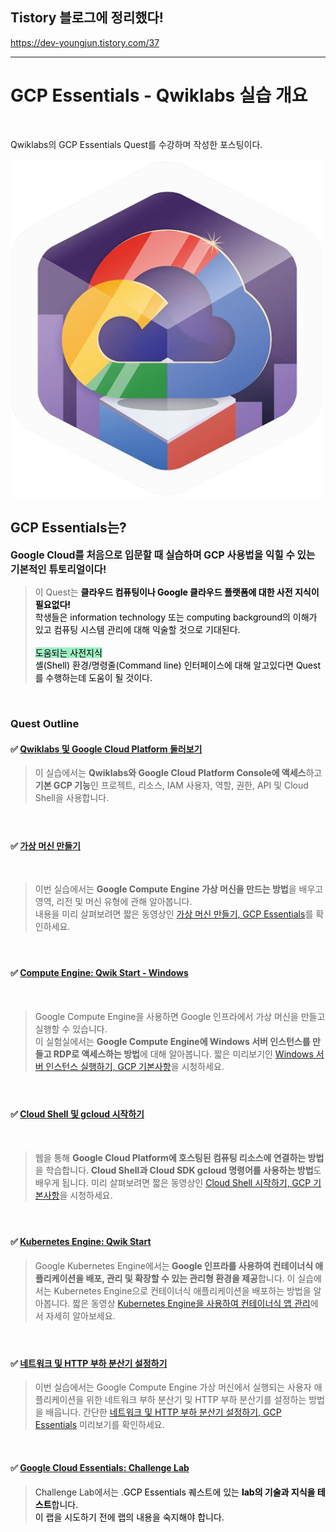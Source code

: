 
## Tistory 블로그에 정리했다!   
https://dev-youngjun.tistory.com/37

---

# GCP Essentials - Qwiklabs 실습 개요

<p>&nbsp;</p>
<p>Qwiklabs의 GCP Essentials Quest를 수강하며 작성한 포스팅이다.</p>

![img](/docs/.vuepress/public/images/img-gcp/GCP-Essentials(1).jpg)

<h2 data-ke-size="size26">GCP Essentials는?</h2>
<p style="font-size: 1.12em;" data-ke-size="size16"><b>Google Cloud를 처음으로 입문할 때 실습하며 GCP 사용법을 익힐 수 있는 기본적인 튜토리얼이다!</b></p>
<blockquote data-ke-style="style3">이 Quest는 <span style="color: #000000;"><b>클라우드 컴퓨팅이나 Google 클라우드 플랫폼에 대한 사전 지식이 필요없다!</b><br />학생들은 information technology 또는 computing background의 이해가 있고 컴퓨팅 시스템 관리에 대해 익술할 것으로 기대된다. <br /><br /><span style="background-color: #9feec3;">도움되는 사전지식</span><br />셸(Shell) 환경/명령줄(Command line) 인터페이스에 대해 알고있다면 Quest를 수행하는데 도움이 될 것이다.</span></blockquote>
<p>&nbsp;</p>
<h3 data-ke-size="size23"><b>Quest Outline</b></h3>
<h4 data-ke-size="size20"><b><span>✅&nbsp;</span><a href="https://google.qwiklabs.com/focuses/2794?parent=catalog&amp;qlcampaign=1c-ccace-12">Qwiklabs 및 Google Cloud Platform 둘러보기</a></b></h4>
<blockquote data-ke-style="style2">이 실습에서는 <b>Qwiklabs와 Google Cloud Platform Console에 액세스</b>하고 <br /><b>기본 GCP 기능</b>인 프로젝트, 리소스, IAM 사용자, 역할, 권한, API 및 Cloud Shell을 사용합니다.</blockquote>
<h4 data-ke-size="size20">&nbsp;</h4>
<h4 data-ke-size="size20"><b><span>✅&nbsp;</span><a href="https://google.qwiklabs.com/focuses/3563?parent=catalog&amp;qlcampaign=1c-ccace-12">가상 머신 만들기</a></b></h4>
<p>&nbsp;</p>
<blockquote data-ke-style="style2"><span><span>이번 실습에서는 <b>Google Compute Engine 가상 머신을 만드는 방법</b>을 배우고 영역, 리전 및 머신 유형에 관해 알아봅니다. <br />내용을 미리 살펴보려면 짧은 동영상인<span>&nbsp;</span></span><a href="https://youtu.be/ew-r46FmzSM">가상 머신 만들기, GCP Essentials</a><span>를 확인하세요.</span></span><span><span></span></span></blockquote>
<h4 data-ke-size="size20">&nbsp;</h4>
<h4 data-ke-size="size20"><b><span><span><span>✅&nbsp;</span></span></span><a href="https://google.qwiklabs.com/focuses/560?parent=catalog&amp;qlcampaign=1c-ccace-12">Compute Engine: Qwik Start - Windows</a></b></h4>
<p>&nbsp;</p>
<blockquote data-ke-style="style2"><span><span><span><span>Google Compute Engine을 사용하면 Google 인프라에서 가상 머신을 만들고 실행할 수 있습니다. <br />이 실험실에서는 <b>Google Compute Engine에 Windows 서버 인스턴스를 만들고 RDP로 액세스하는 방법</b>에 대해 알아봅니다. 짧은 미리보기인<span>&nbsp;</span></span><a href="https://youtu.be/EFPaP20APuw">Windows 서버 인스턴스 실행하기, GCP 기본사항</a><span>을 시청하세요.</span></span></span></span><span><span><span></span></span></span></blockquote>
<h4 data-ke-size="size20">&nbsp;</h4>
<h4 data-ke-size="size20"><b><span><span><span><span>✅&nbsp;</span></span></span></span><a href="https://google.qwiklabs.com/focuses/563?parent=catalog&amp;qlcampaign=1c-ccace-12">Cloud Shell 및 gcloud 시작하기</a></b></h4>
<p>&nbsp;</p>
<blockquote data-ke-style="style2"><span><span><span><span><span>웹을 통해 <b>Google Cloud Platform에 호스팅된 컴퓨팅 리소스에 연결하는 방법</b>을 학습합니다. <b>Cloud Shell과 Cloud SDK gcloud 명령어를 사용하는 방법</b>도 배우게 됩니다. 미리 살펴보려면 짧은 동영상인<span>&nbsp;</span></span><a href="https://youtu.be/ZD1zvEyfpLI">Cloud Shell 시작하기, GCP 기본사항</a><span>을 시청하세요.</span></span></span></span></span><span><span><span><span><span></span></span></span></span></span></blockquote>
<h4 data-ke-size="size20">&nbsp;</h4>
<h4 data-ke-size="size20"><span><span><span><span><span>✅ <a href="https://google.qwiklabs.com/focuses/878?parent=catalog&amp;qlcampaign=1c-ccace-12"><b>Kubernetes Engine: Qwik Start</b></a></span></span></span></span></span></h4>
<blockquote data-ke-style="style2"><span><span><span><span><span><span>Google Kubernetes Engine에서는<b> Google 인프라를 사용하여 컨테이너식 애플리케이션을 배포, 관리 및 확장할 수 있는 관리형 환경을 제공</b>합니다. 이 실습에서는 Kubernetes Engine으로 컨테이너식 애플리케이션을 배포하는 방법을 알아봅니다. 짧은 동영상<span>&nbsp;</span></span><a href="https://youtu.be/u9nsngvmMK4">Kubernetes Engine을 사용하여 컨테이너식 앱 관리</a><span>에서 자세히 알아보세요.</span></span></span></span></span></span><span><span><span><span><span><span></span></span></span></span></span></span></blockquote>
<h4 data-ke-size="size20">&nbsp;</h4>
<h4 data-ke-size="size20"><b><span><span><span><span><span><span>✅ <a href="https://google.qwiklabs.com/focuses/558?parent=catalog&amp;qlcampaign=1c-ccace-12">네트워크 및 HTTP 부하 분산기 설정하기</a></span></span></span></span></span></span></b></h4>
<blockquote data-ke-style="style2"><span><span><span><span><span><span><span>이번 실습에서는 Google Compute Engine 가상 머신에서 실행되는 사용자 애플리케이션을 위한 네트워크 부하 분산기 및 HTTP 부하 분산기를 설정하는 방법을 배웁니다. 간단한<span>&nbsp;</span></span><a href="https://youtu.be/1ZW59HrRUzw">네트워크 및 HTTP 부하 분산기 설정하기, GCP Essentials</a><span><span>&nbsp;</span>미리보기를 확인하세요.</span></span></span></span></span></span></span></blockquote>
<p>&nbsp;</p>
<h4 data-ke-size="size20"><b><span><span><span><span><span><span><span style="color: #333333;">✅<span> <a href="https://google.qwiklabs.com/focuses/10258?parent=catalog&amp;qlcampaign=1c-ccace-12">Google Cloud Essentials: Challenge Lab</a></span></span></span></span></span></span></span></span></b><span><span><span><span><span><span><span style="color: #333333;"><span></span></span></span></span></span></span></span></span></h4>
<blockquote data-ke-style="style2"><span><span><span><span><span><span><span style="color: #333333;"><span><span>Challenge Lab에서는 .<span style="color: #000000;">GCP Essentials 퀘스트에 있는 <b>lab의 기술과 지식을 테스트</b>합니다. <br />이 랩을 시도하기 전에 랩의 내용을 숙지해야 합니다.<br /></span></span></span></span></span></span></span></span></span></span></blockquote>
<p>&nbsp;</p>
